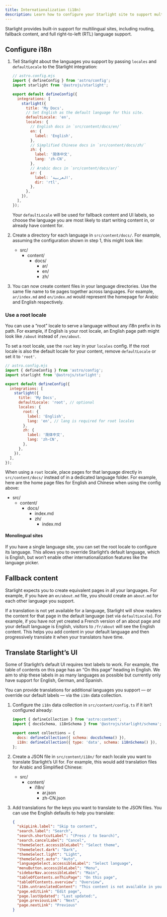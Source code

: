 ```yaml
---
title: Internationalization (i18n)
description: Learn how to configure your Starlight site to support multiple languages.
---
```


Starlight provides built-in support for multilingual sites, including routing, fallback content, and full right-to-left (RTL) language support.

## Configure i18n

1. Tell Starlight about the languages you support by passing `locales` and `defaultLocale` to the Starlight integration:

   ```js
   // astro.config.mjs
   import { defineConfig } from 'astro/config';
   import starlight from '@astrojs/starlight';

   export default defineConfig({
     integrations: [
       starlight({
         title: 'My Docs',
         // Set English as the default language for this site.
         defaultLocale: 'en',
         locales: {
           // English docs in `src/content/docs/en/`
           en: {
             label: 'English',
           },
           // Simplified Chinese docs in `src/content/docs/zh/`
           zh: {
             label: '简体中文',
             lang: 'zh-CN',
           },
           // Arabic docs in `src/content/docs/ar/`
           ar: {
             label: 'العربية',
             dir: 'rtl',
           },
         },
       }),
     ],
   });
   ```

   Your `defaultLocale` will be used for fallback content and UI labels, so choose the language you are most likely to start writing content in, or already have content for.

2. Create a directory for each language in `src/content/docs/`.
   For example, assuming the configuration shown in step 1, this might look like:

   - src/
     - content/
       - docs/
         - ar/
         - en/
         - zh/

3. You can now create content files in your language directories. Use the same file name to tie pages together across languages. For example, `ar/index.md` and `en/index.md` would represent the homepage for Arabic and English respectively.

### Use a root locale

You can use a “root” locale to serve a language without any i18n prefix in its path. For example, if English is your root locale, an English page path might look like `/about` instead of `/en/about`.

To set a root locale, use the `root` key in your `locales` config. If the root locale is also the default locale for your content, remove `defaultLocale` or set it to `'root'`.

```js
// astro.config.mjs
import { defineConfig } from 'astro/config';
import starlight from '@astrojs/starlight';

export default defineConfig({
  integrations: [
    starlight({
      title: 'My Docs',
      defaultLocale: 'root', // optional
      locales: {
        root: {
          label: 'English',
          lang: 'en', // lang is required for root locales
        },
        zh: {
          label: '简体中文',
          lang: 'zh-CN',
        },
      },
    }),
  ],
});
```

When using a `root` locale, place pages for that language directly in `src/content/docs/` instead of in a dedicated language folder. For example, here are the home page files for English and Chinese when using the config above:

- src/
  - content/
    - docs/
      - index.md
      - zh/
        - index.md

#### Monolingual sites

If you have a single language site, you can set the root locale to configure its language.
This allows you to override Starlight’s default language, which is English, but won’t enable other internationalization features like the language picker.

## Fallback content

Starlight expects you to create equivalent pages in all your languages. For example, if you have an `en/about.md` file, you should create an `about.md` for each other language you support.

If a translation is not yet available for a language, Starlight will show readers the content for that page in the default language (set via `defaultLocale`). For example, if you have not yet created a French version of an about page and your default language is English, visitors to `/fr/about` will see the English content. This helps you add content in your default language and then progressively translate it when your translators have time.

## Translate Starlight’s UI

Some of Starlight’s default UI requires text labels to work.
For example, the table of contents on this page has an “On this page” heading in English.
We aim to ship these labels in as many languages as possible but currently only have support for English, German, and Spanish.

You can provide translations for additional languages you support — or override our default labels — via the `i18n` data collection.

1. Configure the `i18n` data collection in `src/content/config.ts` if it isn’t configured already:

   ```js
   import { defineCollection } from 'astro:content';
   import { docsSchema, i18nSchema } from '@astrojs/starlight/schema';

   export const collections = {
     docs: defineCollection({ schema: docsSchema() }),
     i18n: defineCollection({ type: 'data', schema: i18nSchema() }),
   };
   ```

2. Create a JSON file in `src/content/i18n/` for each locale you want to translate Starlight’s UI for.
   For example, this would add translation files for Arabic and Simplified Chinese:

   - src/
     - content/
       - i18n/
         - ar.json
         - zh-CN.json

3. Add translations for the keys you want to translate to the JSON files. You can use the English defaults to help you translate:

   ```json
   {
     "skipLink.label": "Skip to content",
     "search.label": "Search",
     "search.shortcutLabel": "(Press / to Search)",
     "search.cancelLabel": "Cancel",
     "themeSelect.accessibleLabel": "Select theme",
     "themeSelect.dark": "Dark",
     "themeSelect.light": "Light",
     "themeSelect.auto": "Auto",
     "languageSelect.accessibleLabel": "Select language",
     "menuButton.accessibleLabel": "Menu",
     "sidebarNav.accessibleLabel": "Main",
     "tableOfContents.onThisPage": "On this page",
     "tableOfContents.overview": "Overview",
     "i18n.untranslatedContent": "This content is not available in your language yet.",
     "page.editLink": "Edit page",
     "page.lastUpdated": "Last updated:",
     "page.previousLink": "Next",
     "page.nextLink": "Previous"
   }
   ```
